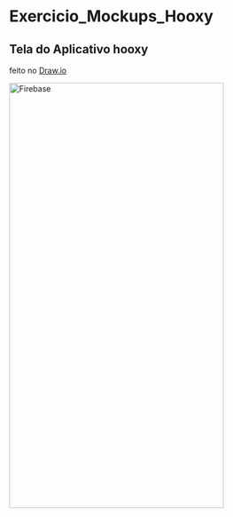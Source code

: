 # Exercicio_Mockups_Hooxy
## Tela do Aplicativo hooxy
feito no  [Draw.io](https://draw.io)

<img src="initalscreen.png" width="387px" height="766px" alt="Firebase"/><br/>

